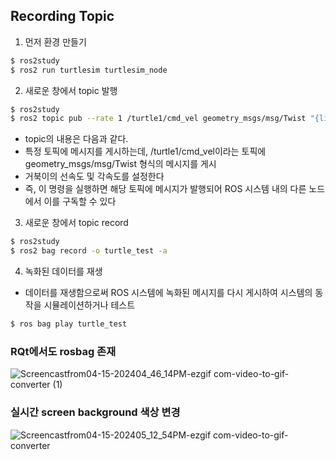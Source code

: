 ## Recording Topic

1) 먼저 환경 만들기
```sh
$ ros2study
$ ros2 run turtlesim turtlesim_node 
```
2) 새로운 창에서 topic 발행
```sh
$ ros2study
$ ros2 topic pub --rate 1 /turtle1/cmd_vel geometry_msgs/msg/Twist "{linear: {x: 2., y: 0., z: 0.}, angular: {x: 0., y:0., z: 1.8}}"
```
- topic의 내용은 다음과 같다.
- 특정 토픽에 메시지를 게시하는데, /turtle1/cmd_vel이라는 토픽에 geometry_msgs/msg/Twist 형식의 메시지를 게시
- 거북이의 선속도 및 각속도를 설정한다
- 즉, 이 명령을 실행하면 해당 토픽에 메시지가 발행되어 ROS 시스템 내의 다른 노드에서 이를 구독할 수 있다

3) 새로운 창에서 topic record
```sh
$ ros2study
$ ros2 bag record -o turtle_test -a
```
4) 녹화된 데이터를 재생
- 데이터를 재생함으로써 ROS 시스템에 녹화된 메시지를 다시 게시하여 시스템의 동작을 시뮬레이션하거나 테스트
```sh
$ ros bag play turtle_test
```

### RQt에서도 rosbag 존재
![Screencastfrom04-15-202404_46_14PM-ezgif com-video-to-gif-converter (1)](https://github.com/AUTO-KKYU/ROS2-Study/assets/118419026/ea753a1a-7068-44ab-8363-d132d3b1893a)

### 실시간 screen background 색상 변경
![Screencastfrom04-15-202405_12_54PM-ezgif com-video-to-gif-converter](https://github.com/AUTO-KKYU/ROS2-Study/assets/118419026/d5e8e484-c132-4973-9c7c-3aebc53fe07d)

